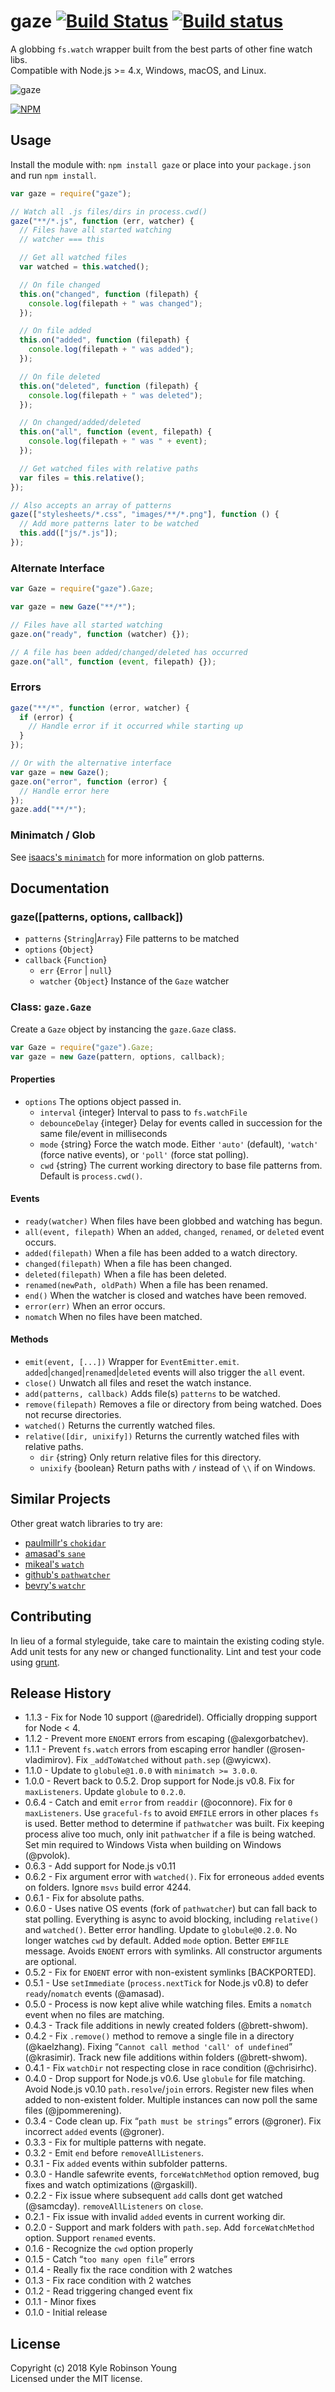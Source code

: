 # gaze [![Build Status](http://img.shields.io/travis/shama/gaze.svg)](https://travis-ci.org/shama/gaze) [![Build status](https://ci.appveyor.com/api/projects/status/vtx65w9eg511tgo4)](https://ci.appveyor.com/project/shama/gaze)

A globbing `fs.watch` wrapper built from the best parts of other fine watch libs.  
Compatible with Node.js >= 4.x, Windows, macOS, and Linux.

![gaze](http://dontkry.com/images/repos/gaze.png)

[![NPM](https://nodei.co/npm/gaze.png?downloads=true)](https://nodei.co/npm/gaze/)

## Usage

Install the module with: `npm install gaze` or place into your `package.json`
and run `npm install`.

```javascript
var gaze = require("gaze");

// Watch all .js files/dirs in process.cwd()
gaze("**/*.js", function (err, watcher) {
  // Files have all started watching
  // watcher === this

  // Get all watched files
  var watched = this.watched();

  // On file changed
  this.on("changed", function (filepath) {
    console.log(filepath + " was changed");
  });

  // On file added
  this.on("added", function (filepath) {
    console.log(filepath + " was added");
  });

  // On file deleted
  this.on("deleted", function (filepath) {
    console.log(filepath + " was deleted");
  });

  // On changed/added/deleted
  this.on("all", function (event, filepath) {
    console.log(filepath + " was " + event);
  });

  // Get watched files with relative paths
  var files = this.relative();
});

// Also accepts an array of patterns
gaze(["stylesheets/*.css", "images/**/*.png"], function () {
  // Add more patterns later to be watched
  this.add(["js/*.js"]);
});
```

### Alternate Interface

```javascript
var Gaze = require("gaze").Gaze;

var gaze = new Gaze("**/*");

// Files have all started watching
gaze.on("ready", function (watcher) {});

// A file has been added/changed/deleted has occurred
gaze.on("all", function (event, filepath) {});
```

### Errors

```javascript
gaze("**/*", function (error, watcher) {
  if (error) {
    // Handle error if it occurred while starting up
  }
});

// Or with the alternative interface
var gaze = new Gaze();
gaze.on("error", function (error) {
  // Handle error here
});
gaze.add("**/*");
```

### Minimatch / Glob

See [isaacs's `minimatch`](https://github.com/isaacs/minimatch) for more
information on glob patterns.

## Documentation

### gaze([patterns, options, callback])

- `patterns` {`String`|`Array`} File patterns to be matched
- `options` {`Object`}
- `callback` {`Function`}
  - `err` {`Error` | `null`}
  - `watcher` {`Object`} Instance of the `Gaze` watcher

### Class: `gaze.Gaze`

Create a `Gaze` object by instancing the `gaze.Gaze` class.

```javascript
var Gaze = require("gaze").Gaze;
var gaze = new Gaze(pattern, options, callback);
```

#### Properties

- `options` The options object passed in.
  - `interval` {integer} Interval to pass to `fs.watchFile`
  - `debounceDelay` {integer} Delay for events called in succession for the same
    file/event in milliseconds
  - `mode` {string} Force the watch mode. Either `'auto'` (default), `'watch'` (force native events), or `'poll'` (force stat polling).
  - `cwd` {string} The current working directory to base file patterns from. Default is `process.cwd()`.

#### Events

- `ready(watcher)` When files have been globbed and watching has begun.
- `all(event, filepath)` When an `added`, `changed`, `renamed`, or `deleted` event occurs.
- `added(filepath)` When a file has been added to a watch directory.
- `changed(filepath)` When a file has been changed.
- `deleted(filepath)` When a file has been deleted.
- `renamed(newPath, oldPath)` When a file has been renamed.
- `end()` When the watcher is closed and watches have been removed.
- `error(err)` When an error occurs.
- `nomatch` When no files have been matched.

#### Methods

- `emit(event, [...])` Wrapper for `EventEmitter.emit`.
  `added`|`changed`|`renamed`|`deleted` events will also trigger the `all` event.
- `close()` Unwatch all files and reset the watch instance.
- `add(patterns, callback)` Adds file(s) `patterns` to be watched.
- `remove(filepath)` Removes a file or directory from being watched. Does not
  recurse directories.
- `watched()` Returns the currently watched files.
- `relative([dir, unixify])` Returns the currently watched files with relative paths.
  - `dir` {string} Only return relative files for this directory.
  - `unixify` {boolean} Return paths with `/` instead of `\\` if on Windows.

## Similar Projects

Other great watch libraries to try are:

- [paulmillr's `chokidar`](https://github.com/paulmillr/chokidar)
- [amasad's `sane`](https://github.com/amasad/sane)
- [mikeal's `watch`](https://github.com/mikeal/watch)
- [github's `pathwatcher`](https://github.com/atom/node-pathwatcher)
- [bevry's `watchr`](https://github.com/bevry/watchr)

## Contributing

In lieu of a formal styleguide, take care to maintain the existing coding style.
Add unit tests for any new or changed functionality. Lint and test your code
using [grunt](http://gruntjs.com/).

## Release History

- 1.1.3 - Fix for Node 10 support (@aredridel). Officially dropping support for Node < 4.
- 1.1.2 - Prevent more `ENOENT` errors from escaping (@alexgorbatchev).
- 1.1.1 - Prevent `fs.watch` errors from escaping error handler (@rosen-vladimirov). Fix `_addToWatched` without `path.sep` (@wyicwx).
- 1.1.0 - Update to `globule@1.0.0` with `minimatch >= 3.0.0`.
- 1.0.0 - Revert back to 0.5.2. Drop support for Node.js v0.8. Fix for `maxListeners`. Update `globule` to `0.2.0`.
- 0.6.4 - Catch and emit `error` from `readdir` (@oconnore). Fix for `0 maxListeners`. Use `graceful-fs` to avoid `EMFILE` errors in other places `fs` is used. Better method to determine if `pathwatcher` was built. Fix keeping process alive too much, only init `pathwatcher` if a file is being watched. Set min required to Windows Vista when building on Windows (@pvolok).
- 0.6.3 - Add support for Node.js v0.11
- 0.6.2 - Fix argument error with `watched()`. Fix for erroneous `added` events on folders. Ignore `msvs` build error 4244.
- 0.6.1 - Fix for absolute paths.
- 0.6.0 - Uses native OS events (fork of `pathwatcher`) but can fall back to stat polling. Everything is async to avoid blocking, including `relative()` and `watched()`. Better error handling. Update to `globule@0.2.0`. No longer watches `cwd` by default. Added `mode` option. Better `EMFILE` message. Avoids `ENOENT` errors with symlinks. All constructor arguments are optional.
- 0.5.2 - Fix for `ENOENT` error with non-existent symlinks [BACKPORTED].
- 0.5.1 - Use `setImmediate` (`process.nextTick` for Node.js v0.8) to defer `ready`/`nomatch` events (@amasad).
- 0.5.0 - Process is now kept alive while watching files. Emits a `nomatch` event when no files are matching.
- 0.4.3 - Track file additions in newly created folders (@brett-shwom).
- 0.4.2 - Fix `.remove()` method to remove a single file in a directory (@kaelzhang). Fixing “`Cannot call method 'call' of undefined`” (@krasimir). Track new file additions within folders (@brett-shwom).
- 0.4.1 - Fix `watchDir` not respecting close in race condition (@chrisirhc).
- 0.4.0 - Drop support for Node.js v0.6. Use `globule` for file matching. Avoid Node.js v0.10 `path.resolve`/`join` errors. Register new files when added to non-existent folder. Multiple instances can now poll the same files (@jpommerening).
- 0.3.4 - Code clean up. Fix “`path must be strings`” errors (@groner). Fix incorrect `added` events (@groner).
- 0.3.3 - Fix for multiple patterns with negate.
- 0.3.2 - Emit `end` before `removeAllListeners`.
- 0.3.1 - Fix `added` events within subfolder patterns.
- 0.3.0 - Handle safewrite events, `forceWatchMethod` option removed, bug fixes and watch optimizations (@rgaskill).
- 0.2.2 - Fix issue where subsequent `add` calls dont get watched (@samcday). `removeAllListeners` on `close`.
- 0.2.1 - Fix issue with invalid `added` events in current working dir.
- 0.2.0 - Support and mark folders with `path.sep`. Add `forceWatchMethod` option. Support `renamed` events.
- 0.1.6 - Recognize the `cwd` option properly
- 0.1.5 - Catch “`too many open file`” errors
- 0.1.4 - Really fix the race condition with 2 watches
- 0.1.3 - Fix race condition with 2 watches
- 0.1.2 - Read triggering changed event fix
- 0.1.1 - Minor fixes
- 0.1.0 - Initial release

## License

Copyright (c) 2018 Kyle Robinson Young  
Licensed under the MIT license.
